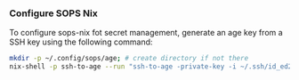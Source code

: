 ### Configure SOPS Nix

To configure sops-nix fot secret management, generate an age key from a SSH key using the following command:

```bash
mkdir -p ~/.config/sops/age; # create directory if not there
nix-shell -p ssh-to-age --run "ssh-to-age -private-key -i ~/.ssh/id_ed25519 > ~/.config/sops/age/keys.txt"
```
